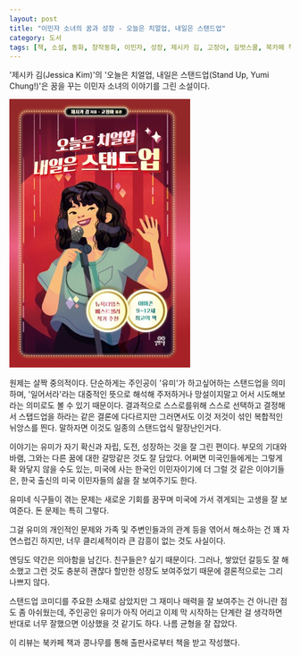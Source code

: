```yaml
---
layout: post
title: "이민자 소녀의 꿈과 성장 - 오늘은 치얼업, 내일은 스탠드업"
category: 도서
tags: [책, 소설, 동화, 창작동화, 이민자, 성장, 제시카 김, 고정아, 길벗스쿨, 북카페 책과 콩나무, 서평]
---
```


'제시카 김(Jessica Kim)'의
'오늘은 치얼업, 내일은 스탠드업(Stand Up, Yumi Chung!)'은
꿈을 꾸는 이민자 소녀의 이야기를 그린 소설이다.

![표지](/images/stand-up-yumi-chung-book-h480.jpg)

원제는 살짝 중의적이다.
단순하게는 주인공이 '유미'가 하고싶어하는 스탠드업을 의미하며,
'일어서라'라는 대중적인 뜻으로 해석해
주저하거나 망설이지말고 어서 시도해보라는 의미로도 볼 수 있기 때문이다.
결과적으로 스스로를위해 스스로 선택하고 결정해서 스탭드업을 하라는 같은 결론에 다다르지만
그러면서도 이것 저것이 섞인 복합적인 뉘앙스를 띈다.
말하자면 이것도 일종의 스탠드업식 말장난인거다.

이야기는 유미가 자기 확신과 자립, 도전, 성장하는 것을 잘 그린 편이다.
부모의 기대와 바램, 그와는 다른 꿈에 대한 갈망같은 것도 잘 담았다.
어쩌면 미국인들에게는 그렇게 확 와닿지 않을 수도 있는,
미국에 사는 한국인 이민자이기에 더 그럴 것 같은 이야기들은,
한국 출신의 미국 이민자들의 삶을 잘 보여주기도 한다.

유미네 식구들이 겪는 문제는
새로운 기회를 꿈꾸며 미국에 가서 겪게되는 고생을 잘 보여준다.
돈 문제는 특히 그렇다.

그걸 유미의 개인적인 문제와 가족 및 주변인들과의 관계 등을 엮어서 해소하는 건 꽤 자연스럽긴 하지만,
너무 클리셰적이라 큰 감흥이 없는 것도 사실이다.

엔딩도 약간은 의아함을 남긴다.
친구들은? 싶기 때문이다.
그러나, 쌓았던 갈등도 잘 해소했고
그런 것도 충분히 괜찮다 할만한 성장도 보여주었기 때문에
결론적으로는 그리 나쁘지 않다.

스탠드업 코미디를 주요한 소재로 삼았지만
그 재미나 매력을 잘 보여주는 건 아니란 점도 좀 아쉬웠는데,
주인공인 유미가 아직 어리고 이제 막 시작하는 단계란 걸 생각하면
반대로 너무 잘했으면 이상했을 것 같기도 하다.
나름 균형을 잘 잡았다.



<div class="im im-info">
이 리뷰는 북카페 책과 콩나무를 통해 출판사로부터 책을 받고 작성했다.
</div>
